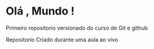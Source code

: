 # Olá , Mundo !

Primeiro repositorio versionado do curso de Git e github

Repositorio Criado durante uma aula ao vivo

